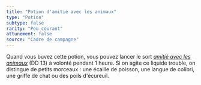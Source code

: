 ```yaml
---
title: "Potion d'amitié avec les animaux"
type: "Potion"
subtype: false
rarity: "Peu courant"
attunement: false
source: "Cadre de campagne"
---
```

Quand vous buvez cette potion, vous pouvez lancer le sort [_amitié avec les animaux_](/grimoire/amitie-avec-les-animaux/) (DD 13) à volonté pendant 1 heure. Si on agite ce liquide trouble, on distingue de petits morceaux : une écaille de poisson, une langue de colibri, une griffe de chat ou des poils d'écureuil.
